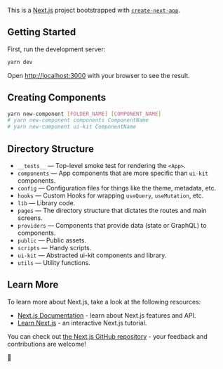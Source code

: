 This is a [Next.js](https://nextjs.org/) project bootstrapped with [`create-next-app`](https://github.com/vercel/next.js/tree/canary/packages/create-next-app).

## Getting Started

First, run the development server:

```bash
yarn dev
```

Open [http://localhost:3000](http://localhost:3000) with your browser to see the result.

## Creating Components

```bash
yarn new-component [FOLDER_NAME] [COMPONENT_NAME]
# yarn new-component components ComponentName
# yarn new-component ui-kit ComponentName
```

## Directory Structure

- `__tests__` — Top-level smoke test for rendering the `<App>`.
- `components` — App components that are more specific than `ui-kit` components.
- `config` — Configuration files for things like the theme, metadata, etc.
- `hooks` — Custom Hooks for wrapping `useQuery`, `useMutation`, etc.
- `lib` — Library code.
- `pages` — The directory structure that dictates the routes and main screens.
- `providers` — Components that provide data (state or GraphQL) to components.
- `public` — Public assets.
- `scripts` — Handy scripts.
- `ui-kit` — Abstracted ui-kit components and library.
- `utils` — Utility functions.

## Learn More

To learn more about Next.js, take a look at the following resources:

- [Next.js Documentation](https://nextjs.org/docs) - learn about Next.js features and API.
- [Learn Next.js](https://nextjs.org/learn) - an interactive Next.js tutorial.

You can check out [the Next.js GitHub repository](https://github.com/vercel/next.js/) - your feedback and contributions are welcome!

🍕
